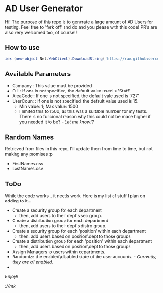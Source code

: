 # AD User Generator

Hi! The purpose of this repo is to generate a large amount of AD Users for testing. Feel free to 'fork off' and do and you please with this code! PR's are also very welcomed too, of course!! 


## How to use
```powershell
iex (new-object Net.WebClient).DownloadString('https://raw.githubusercontent.com/MartynKeigher/ADUser_Generator/main/ADUserGenerator.ps1'); ADUser-Generation -Company 'MyCompany' -UserCount 300
```

## Available Parameters
- Company : This value must be provided
- OU : If one is not specified, the default value used is 'Staff'
- AreaCode : If one is not specified, the default vale used is '727'
- UserCount : If one is not specified, the default value used is 15.
	- Min value: 1; Max value: 1500
	- I limited this to 1500, as this was a suitable number for my tests. There is no funcional reason why this could not be made higher if you needed it to be? *- Let me know!?*

## Random Names
Retrieved from files in this repo, I'll update them from time to time, but not making any promises ;p

 - FirstNames.csv
 - LastNames.csv

## ToDo
While the code works... it needs work! Here is my list of stuff I plan on adding to it...

 - Create a security group for each department
	 - then, add users to their dept's sec group.
 - Create a distribution group for each department
	 - then, add users to their dept's distro group.
 - Create a security group for each 'position' within each department
	 - then, add users based on position\dept to those groups.
 - Create a distribution group for each 'position' within each department
	 - then, add users based on position\dept to those groups.
 - Assign Managers to users within departments.
 - Randomize the enabled\disabled state of the user accounts.
	 *- Currently, they are all enabled.*
 - 

*Enjoy!!*

*://mk*
